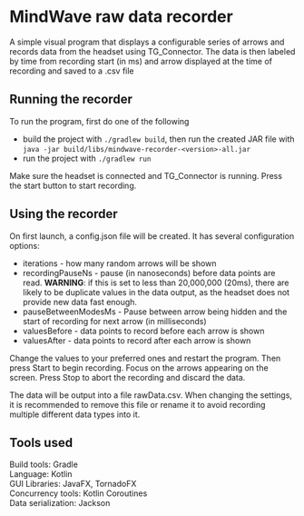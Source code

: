 # MindWave raw data recorder

A simple visual program that displays a configurable series of arrows and records data from the headset
using TG_Connector. The data is then labeled by time from recording start (in ms) and arrow displayed at the time of recording
and saved to a .csv file 


## Running the recorder
To run the program, first do one of the following  
* build the project with `./gradlew build`, then run the created JAR file with `java -jar build/libs/mindwave-recorder-<version>-all.jar`
* run the project with `./gradlew run`

Make sure the headset is connected and TG_Connector is running. Press the start button to start recording.

## Using the recorder

On first launch, a config.json file will be created. It has several configuration options:
* iterations - how many random arrows will be shown
* recordingPauseNs - pause (in nanoseconds) before data points are read. **WARNING**: if this is set to less than 20,000,000 (20ms),
 there are likely to be duplicate values in the data output, as the headset does not provide new data fast enough.
* pauseBetweenModesMs - Pause between arrow being hidden and the start of recording for next arrow (in milliseconds)
* valuesBefore - data points to record before each arrow is shown
* valuesAfter - data points to record after each arrow is shown

Change the values to your preferred ones and restart the program. Then press Start to begin recording.
Focus on the arrows appearing on the screen. Press Stop to abort the recording and discard the data.

The data will be output into a file rawData.csv. When changing the settings, 
it is recommended to remove this file or rename it to avoid recording multiple different data types into it.

## Tools used
Build tools: Gradle  
Language: Kotlin  
GUI Libraries: JavaFX, TornadoFX  
Concurrency tools: Kotlin Coroutines  
Data serialization: Jackson
